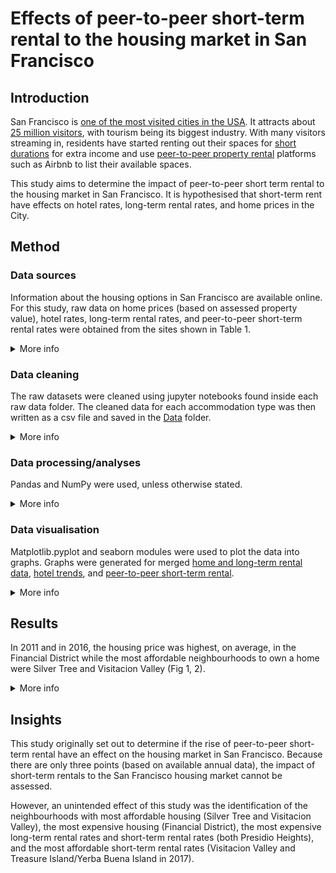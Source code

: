 # Effects of peer-to-peer short-term rental to the housing market in San Francisco
## Introduction
San Francisco is [one of the most visited cities in the USA](https://www.businessinsider.com/most-visited-us-cities-2017-12?r=UK&IR=T). It attracts about [25 million visitors](https://www.sftravel.com/article/san-francisco-travel-reports-record-breaking-year-tourism), with tourism being its biggest industry. With many visitors streaming in, residents have started renting out their spaces for [short durations](https://businessportal.sfgov.org/start/starter-kits/short-term-rental) for extra income and use [peer-to-peer property rental](https://en.wikipedia.org/wiki/Peer-to-peer_property_rental) platforms such as Airbnb to list their available spaces. 

This study aims to determine the impact of peer-to-peer short term rental to the housing market in San Francisco. It is hypothesised that short-term rent have effects on hotel rates, long-term rental rates, and home prices in the City. 

## Method
### Data sources
Information about the housing options in San Francisco are available online. For this study, raw data on home prices (based on assessed property value), hotel rates, long-term rental rates, and peer-to-peer short-term rental rates were obtained from the sites shown in Table 1.

<details><summary>More info</summary>
<p>
    
Table 1. Sources of raw data for accommodation costs in San Francisco

|Description|Website Source|Dates covered|Raw data folder|
|---|---|---|---|
|Hotel rates|[SF City Performance Scorecards](https://sfgov.org/scorecards/tourism)|Jul 2004–May 2018|[Hotel Data](https://github.com/rochiecuevas/shared_accommodations/tree/master/Hotel%20Data)|
|Long-term rental rates|[Zillow](https://www.zillow.com/san-francisco-ca/home-values/)|Nov 2010–Sep 2018|[Rent Data](https://github.com/rochiecuevas/shared_accommodations/tree/master/Rent%20Data)|
|Home prices|[Data SF](https://data.sfgov.org/Housing-and-Buildings/Assessor-Historical-Secured-Property-Tax-Rolls/wv5m-vpq2/data)|2007–2016|[Home Prices](https://github.com/rochiecuevas/shared_accommodations/tree/master/Home%20Prices)|
|Peer-to-peer short-term rental rates|[Inside Airbnb](http://insideairbnb.com/san-francisco/?neighbourhood=&filterEntireHomes=false&filterHighlyAvailable=false&filterRecentReviews=false&filterMultiListings=false)|May 2015–Dec 2017|[Airbnb Listings Data](https://github.com/rochiecuevas/shared_accommodations/tree/master/Airbnb%20Listings%20Data%20)|

</p>
</details>

### Data cleaning
The raw datasets were cleaned using jupyter notebooks found inside each raw data folder. The cleaned data for each accommodation type was then written as a csv file and saved in the [Data](https://github.com/rochiecuevas/shared_accommodations/tree/master/Data) folder.

<details><summary>More info</summary>
<p>
    
#### Hotel data
The [dataset](https://github.com/rochiecuevas/shared_accommodations/blob/master/Hotel%20Data/hotel_indicators.csv) contains average daily rates, occupancy rates, and revenue per available room. The [`hotel_rates.ipynb`](https://github.com/rochiecuevas/shared_accommodations/tree/master/Hotel%20Data) jupyter notebook was used to pre-process the data. Pre-processing involved changing the format of the date and the retention of two variables: "Average Daily Rate" and "Hotel Occupancy". Click [here](https://github.com/rochiecuevas/shared_accommodations/blob/master/Hotel%20Data/README.md) to see a detailed description of how the hotel indicators were pre-processed.

#### Peer-to-peer short-term rental data
The [dataset](https://github.com/rochiecuevas/shared_accommodations/tree/master/Airbnb%20Listings%20Data%20) is organised into 28 csv files. The data was cleaned and the relevant metrics were merged into one csv file using the [`Airbnb_listings.ipynb`](https://github.com/rochiecuevas/shared_accommodations/blob/master/Airbnb%20Listings%20Data%20/Airbnb_listings.ipynb) jupyter notebook. A detailed description can be found [here](https://github.com/rochiecuevas/shared_accommodations/blob/master/Airbnb%20Listings%20Data%20/README.md).

#### Long-term rental data
The [dataset](https://github.com/rochiecuevas/shared_accommodations/blob/master/Rent%20Data/rent_raw.csv) is composed of one csv file that contains monthly rental rates from November 2010 to September 2018. The [`Rent_Analysis.ipynb`](https://github.com/rochiecuevas/shared_accommodations/blob/master/Rent%20Data/Rent_Analysis.ipynb) jupyter notebook was used to clean the data as described [here](https://github.com/rochiecuevas/shared_accommodations/blob/master/Rent%20Data/README.md). 

#### Home prices data
The dataset is not uploaded because it exceeds the file size set by GitHub. It is, however, downloadable as a csv file from [DataSF](https://data.sfgov.org/Housing-and-Buildings/Assessor-Historical-Secured-Property-Tax-Rolls/wv5m-vpq2). "Assessed Land Value" was used as a proxy for home price. Only the columns of interest were included in a dataframe, using the [`DataHome.ipynb`](https://github.com/rochiecuevas/shared_accommodations/blob/master/Home%20Prices/DataHome.ipynb) jupyter notebook. The procedure for cleaning the dataset is detailed [here](https://github.com/rochiecuevas/shared_accommodations/blob/master/Home%20Prices/README.md).

</p>
</details>

### Data processing/analyses
Pandas and NumPy were used, unless otherwise stated.

<details><summary>More info</summary>
<p>
    
#### Hotel data
The processed hotel data was stored in [`hotel_dailyrates.csv`](https://github.com/rochiecuevas/shared_accommodations/blob/master/Data/hotel_dailyrates.csv). To find more insights from the data, it was important to convert the daily rate to monthly rate. Calculations were made more realistic by using hotel occupancy rates as a factor in correcting the monthly rates; without this correction factor, it is assumed that hotels are consistently 100% occupied. The code in `hotel_rate_analysis.ipynb` was used the calculations following these general steps:
1. Classify the months based on number of days.
2. Calculate the monthly rates by multiplying the "average daily rate" with the number of days (__Note:__ For February, further classify the entries to those in regular or in leap years).
3. Correct the monthly rates by multiplying these with the "hotel occupancy" rate.

To determine if there were trends across years, the yearly rates were calcuated by summing up the corrected monthly rates per year. Monthly rates and yearly rates were then saved into different csv files.

#### Peer-to-peer short-term rental data
Analysis was conducted using the [`AirbnbRateAnalysis.ipynb`](https://github.com/rochiecuevas/shared_accommodations/blob/master/AirbnbRateAnalysis.ipynb) jupyter notebook. The output file [`Airbnb_listings.csv`](https://github.com/rochiecuevas/shared_accommodations/tree/master/Airbnb%20Listings%20Data%20) was loaded as a dataframe. An extra data cleaning step was conducted prior to data analysis because the output file was saved with index not set to "False" (an extra column called "Unnamed:0" was added to the dataframe). This column was removed. And the dataframe was renamed.

```python
# Remove the Unnamed:0 column
airbnb_rate = airbnb_df.drop(['Unnamed: 0'], axis=1)

# Rename the dataframe 
data = airbnb_rate
```

The steps followed for data analysis followed were: 
1. Extract the year substring from the values in the "date" column.
2. Create separate dataframes for each year (e.g., "data_year_2015").
3. Calculate the annual average rent for each dataframe.
4. Calculate the number of listings per neighbourhood.
5. Merge the year dataframes based on "neighbourhood", and rename the columns according to year.
6. Add district information per neighbourhood.
7. Save the dataframe as `airbnbdataanalysis.csv`.

#### Long-term rental data
Data from [`rent_raw.csv`](https://github.com/rochiecuevas/shared_accommodations/blob/master/Rent%20Data/Rent_Analysis.ipynb) was loaded as the `rent_df` dataframe. Calculating the yearly rate for each neighbourhood was done as follows:
1. Create a user-defined function ("totals") that automatically calculates yearly totals per neighbourhood.
2. Create a list of years in two-digit combinations. 
3. Use a list comprehension that uses the "totals" function to calculate yearly totals.
4. Create the dataframe "year_rent_df" in which year and neighbourhoods are the column headers.
5. Calculate the mean of long-term rental for each year-neighbourhood pair.
6. Add geolocation data extracted from Google Maps Geocoding API.
7. Save the dataframe as a csv file, `yearly_rent.csv`.
.

#### Merged home price and rental data
Two csv files were merged ([`combine_updated.csv`](https://github.com/rochiecuevas/shared_accommodations/blob/master/Data/combine_updated.csv) and [`yearly_rent.csv`](https://github.com/rochiecuevas/shared_accommodations/blob/master/Data/yearly_rent.csv)) in an attempt to look at trends side-by-side for these two housing sectors. The description of the merging is found [here](https://github.com/rochiecuevas/shared_accommodations/blob/master/Merged/README.md).

</p>
</details>

### Data visualisation
Matplotlib.pyplot and seaborn modules were used to plot the data into graphs. Graphs were generated for merged [home and long-term rental data](https://github.com/rochiecuevas/shared_accommodations/tree/master/Rent%20and%20Housing%20Visualization), [hotel trends](https://github.com/rochiecuevas/shared_accommodations/blob/master/hotel_rate_visualisation.ipynb), and [peer-to-peer short-term rental](https://github.com/rochiecuevas/shared_accommodations/blob/master/AirbnbRateVisualisation.ipynb).

<details><summary>More info</summary>
<p>

Documentation of visualising __home prices and long-term rental rates__ are found [here](https://github.com/rochiecuevas/shared_accommodations/blob/master/Rent%20and%20Housing%20Visualization/README.md).

On the other hand, __hotel rate__ trends were visualised with bar graphs and with time series line plots. The seaborn plot style was used. Yearly, monthly, and quarterly average rates were plotted.

```python
# graphing style
plt.style.use("seaborn")
```

__*bar graphs*__ 
The dataframe generated from [`hotel_yrrate.csv`](https://github.com/rochiecuevas/shared_accommodations/blob/master/Data/hotel_yrrate.csv) was sorted by year.

```python
# Sort the dataframe by year
year_df.sort_values("Year", inplace = True)
year_df = year_df.reset_index(drop = True)
```

And incomplete years were taken out of the dataframe.

```python
# Create a subset of complete years (incomplete: 2004 and 2018)
inc = [2004, 2018]

year_subdf = year_df[~year_df["Year"].isin(inc)]
```

The clean data was then plotted into a bar graph.

```python
# Create a bar graph to show trends in hotel yearly rates
plt.bar("Year", "Yearly Rate", data = year_subdf)
plt.xlabel("Year")
plt.ylabel("Annual Hotel Rate (USD)")
plt.ylim(0, max(year_subdf["Yearly Rate"] + 20000))
```

The output image was saved in the [Images](https://github.com/rochiecuevas/shared_accommodations/tree/master/Images) folder.

```python
# Save figure
plt.savefig("Images/hotel_yr_rates.svg")
plt.show()
```

__*difference plots*__
The plotting procedure was adapted from [Pymaceuticals](https://github.com/rochiecuevas/Pymaceuticals/blob/master/pymaceuticals_starter.ipynb)

__*line graphs*__
The data in [`hotel_monthlyrate.csv`](https://github.com/rochiecuevas/shared_accommodations/blob/master/Data/hotel_monthlyrate.csv) was loaded as a dataframe and then sorted by date.

```python
# Sort values by date
mon_rate_df.sort_values("Date", inplace = True)
mon_rate_df = mon_rate_df.reset_index(drop = True)
```

Because years 2004 and 2018 had incomplete data (less than 12 months), data from these years were excluded from the graphs.

```python
# Exclude data from 2004 and 2018
inc_str = [str(year) for year in inc] # pass the years as string (because the date is in string form)

mon_rate_df = mon_rate_df.loc[~mon_rate_df["Date"].str.contains("|".join(inc_str))] # get the data from 2005–2017
```

The "Date" and "Corrected Monthly Rate" columns were placed into a new dataframe. Because "Date" values were strings, these were converted into datetime and then into period (i.e., the date corresponded to a time interval rather than to an actual date) formats.

```python
# Data is in monthly periods so set period to monthly
# Resource: http://earthpy.org/time_series_analysis_with_pandas_part_2.html

mon_rate_df2["Corrected Monthly Rate"].index = pd.to_datetime(mon_rate_df2["Corrected Monthly Rate"].index)
    # string converted to datetime format
    
mon_rate_df2.index = mon_rate_df2["Corrected Monthly Rate"].to_period(freq = "M").index 
    # convert time stamps to time periods
```

Monthly trends were then plotted using the pandas.DataFrame.plot function and saved as an .svg file.

```python
# Plot time series for corrected monthly rate
time_series01 = mon_rate_df2.plot.line(figsize = (8,5), legend = False)
time_series01.set_ylabel("Corrected Monthly Rate (USD)")

# Save image
plt.savefig("Images/hotel_timeseries01.svg")
```

The monthly data could be aggregated into quarters as well, and their means obtained.

```python
# Get quarterly data
# start the quarter from November so that the data from Q1-Q3 of 2015 are included

q_mean = mon_rate_df2.resample("Q-NOV").mean() 
```

The quarterly data was plotted and saved as an svg file.

```python
# Plot data by quarter
time_series02 = q_mean[q_mean.index.quarter == 1].plot(figsize = (8,5), legend = False)
time_series02.set_ylabel("Quarterly Means (USD)")

# Save image
plt.savefig("Images/hotel_timeseries02.svg")
```

Visualisation of __peer-to-peer short-term rental rates__ involved loading the [`airbnbdataanalysis.csv`](https://github.com/rochiecuevas/shared_accommodations/blob/master/Data/airbnbdataanalysis.csv) into a dataframe and using the pandas.DataFrame.plot function to generate a plot containing subplots for each year.

```python
# Plot data for 2015–2017 in subplots
ax = df.plot.bar(x = "neighbourhood", subplots = True,
                 figsize = (8,15), title = ["", "", ""])
ax[0].set_ylabel("Average Annual Rate (USD)")
ax[1].set_ylabel("Average Annual Rate (USD)")
ax[2].set_ylabel("Average Annual Rate (USD)")

ax[0].set_ylim(0, 220000)
ax[1].set_ylim(0, 220000)
ax[2].set_ylim(0, 220000)


# Save file as svg
plt.tight_layout()
plt.savefig("../Images/Airbnb_annual_avg.svg")
plt.savefig("../Images/Airbnb_annual_avg.png")
```

Since district infomation was available, it was possible to group the data by district and get the mean rates.

```python
# Group the data by neighbourhood
df2 = round(df.groupby("District").mean(),2)
```

The average rates for each year were be plotted in a bar chart by district, and then saved.

```python
# Plot annual average rate of Airbnb
ax2 = df2.plot.bar(figsize = (8, 8))
ax2.set_ylabel("Average Annual Rate (USD)")

# Save file as svg
plt.tight_layout()
plt.savefig("../Images/Airbnb_annual_avg2.svg")
plt.savefig("../Images/Airbnb_annual_avg2.png")
```

</p>
</details>

## Results
In 2011 and in 2016, the housing price was highest, on average, in the Financial District while the most affordable neighbourhoods to own a home were Silver Tree and Visitacion Valley (Fig 1, 2). 

<details><summary>More info</summary>
<p>

The skyrocketing price of owning a home in the Financial District can probably be attributed to the low supply of homes and a high demand, particularly with the tech boom in the area. On the other hand, Visitacion Valley features [more affordable housing options](http://sf-planning.org/sites/default/files/FileCenter/Documents/3635-chapter_6-5.pdf), but limited access to commercial and retail establishments. [Silver Terrace](https://zephyrre.com/communities/silver-terrace/) does not have large commercial establishments either.

![alt text](https://github.com/rochiecuevas/shared_accommodations/blob/master/Images/Assessed%20Land%20Value%20(per%20Neigborhood)%20for%202011.svg?sanitize=True)<br>
*Fig 1. Home Prices (USD) in San Francisco neighbourhoods in 2011* 

![alt text](https://github.com/rochiecuevas/shared_accommodations/blob/master/Images/Assessed%20Land%20Value%20(per%20Neigborhood)%20for%202016.svg)<br>
*Fig 2. Home Prices (USD) in San Francisco neighbourhoods in 2016* 

It is notable that long-term rental rates in the Financial District were not as different as the other neighbourhoods. Three neighbourhoods popped out having higher long-term rental rates in 2011 and in 2016 (Fig 3, 4): Presidio Heights, Sea Cliff, and St. Francis Wood. Sea Cliff and St. Francis Wood are classified as ["residence parks"](https://en.wikipedia.org/wiki/San_Francisco_Residence_Parks). [Presidio Heights](https://www.compass.com/neighborhood-guides/sf/presidio-heights/) took the top spot for rental rates; these could be attributed to its proximity to nature despite its closeness to the hustle and bustle of the City.

![alt text](https://github.com/rochiecuevas/shared_accommodations/blob/master/Images/Yearly%20Rent%20Price%20(per%20Neigborhood)%20for%202011.svg?sanitize=True)<br>
*Fig 3. Annual Rent Prices (USD) in San Francisco in 2011*

![alt text](https://github.com/rochiecuevas/shared_accommodations/blob/master/Images/Yearly%20Rent%20Price%20(per%20Neigborhood)%20for%202016.svg?sanitize=True)<br>
*Fig 4. Annual Rent Prices (USD) in San Francisco in 2016*

The heatmaps (Fig 5) show the most expensive places (red) to live, providing some geographic context to Fig 1–4.

|Home price|Long-term rent|
|---|---|
|![alt text](https://github.com/rochiecuevas/shared_accommodations/blob/master/Images/house.png)|![alt text](https://github.com/rochiecuevas/shared_accommodations/blob/master/Images/rent.png)|

*Fig 5. Comparison of Geographic Distribution of Home Prices and Long-Term Rental Rates*

The trends in price of accommodations increased from 2011 to 2016 (Fig 6). However, the rates of increases are different. The home price increases were more gradual than that for long-term rental rate. From 2012 to 2015, the increase in long-term rental rates was steep; but the increases seemed to slow down in 2015–2016.

|Home price|Long-term rent|
|---|---|
|![alt text](https://github.com/rochiecuevas/shared_accommodations/blob/master/Images/Yearly%20Land%20Value%20Change.svg?sanitize=True)|![alt text](https://github.com/rochiecuevas/shared_accommodations/blob/master/Images/Yearly%20Rent%20Price%20Change.svg?sanitize=True)|

*Fig 6. Annual Home Prices and Rent Rates (USD) in San Francisco from 2011 to 2016*

Hotel rates also went up between 2005 and 2017 (Fig 7). There was a drop in hotel rates between 2008 and 2009, but this can probably be attributed to the Recession during that time. Since 2009, however, the hotel rates grew at a rate faster then in 2005–2008. In 2015–2017, the data suggests that the increase in hotel rates is slowing down. 

![alt text](https://github.com/rochiecuevas/shared_accommodations/blob/master/Images/hotel_timeseries01.svg?sanitize=True)<br>
*Fig 7. Monthly Hotel Rates from 2005 to 2017*

The slowing growth trend for both hotel and long-term rental rates *might* be an effect of the entry of peer-to-peer short-term rental options. The short-term rental rates (Fig 8) appeared to by highest in Presidio and Presidio Heights, mimicking patterns of long-term rental rates. The rates were lowest in Crocker Amazon in 2015 and 2016; but by 2017, the rates there have overtaken those of Excelsior, Treasure Island/Yerba Buena Island, and Visitacion Valley. [Crocker Amazon](https://en.wikipedia.org/wiki/Crocker-Amazon,_San_Francisco) and [Excelsior](https://en.wikipedia.org/wiki/Excelsior_District,_San_Francisco) are described as ethnically diverse residential areas, with single-family homes. [Treasure Island/Yerba Buena Island](https://sftreasureisland.org/living-treasure-island), on the other hand, feature only rental housing. In 2018, all short-term rental listings for Treasure Island have been [wiped out](https://www.sfchronicle.com/business/article/SF-short-term-rentals-transformed-as-Airbnb-12617798.php) out because the agency handling rentals does not allow vacation rentals.

![alt text](https://github.com/rochiecuevas/shared_accommodations/blob/master/Images/Airbnb_annual_avg.svg?sanitize=True)<br>
*Fig 8. Peer-to-Peer Short-Term Rental Rates (USD) in San Francisco Neighbourhoods*

In terms of districts, Western Addition and Outside Lands experienced a continuous increase in short-term rental rates. In contrast, there was a price decrease from 2016 to 2017 in Downtown, in North of Downtown, and in Southern districts.

![Alt text](https://github.com/rochiecuevas/shared_accommodations/blob/master/Images/Airbnb_annual_avg2.svg?sanitize=True)<br>
*Fig 9. Comparison of Peer-to-Peer Short-Term Rental Rates (USD) in San Francisco Districts*

The number of listings of peer-to-peer short-term rental clearly increased from 2015 to 2017 (Fig 10). In 2015 and 2016, Outside Lands had the fewest listings for peer-to-peer short-term property rental. By 2017, however, the district already had the same number of listings as North of Downtown. On the other hand, Western Addition had the most number of listings for the three years. It is interesting to note that the number of listings for short-term rental did not increase between 2016 and 2017 in the North of Downtown.

![Alt text](https://github.com/rochiecuevas/shared_accommodations/blob/master/Images/Airbnb_district_listings.svg?sanitize=True)<br>
*Fig 10. Comparison of the Number of Peer-to-Peer Short-Term Rental Listings in San Francisco Districts*

Zooming into the neighbourhood level (Fig 11), it is clear that Mission, South of Market, and Western Addition had the most number of listings for peer-to-peer short-term rental units across the three years. On the other hand, Presidio and Treasure Island had fewest listings.

![alt text](https://github.com/rochiecuevas/shared_accommodations/blob/master/Images/Airbnb_neighbourhood_listings.svg?sanitize=True)<br>
*Fig 11. Comparison of the Number of Peer-to-Peer Short-Term Rental Listings in San Francisco Neighbourhoods*

Heatmaps (Fig 12) show the progression in the number of short-term rental listings and rates. 

|year|short-term rental rates|number of short-term listings|
|---|---|---|
|2015|![alt text](https://github.com/rochiecuevas/shared_accommodations/blob/master/Images/STR_rates_2015.png)|![alt text](https://github.com/rochiecuevas/shared_accommodations/blob/master/Images/STR_listings_2015.png)|
|2016|![alt text](https://github.com/rochiecuevas/shared_accommodations/blob/master/Images/STR_rates_2016.png)|![alt text](https://github.com/rochiecuevas/shared_accommodations/blob/master/Images/STR_listings_2016.png)|
|2017|![alt text](https://github.com/rochiecuevas/shared_accommodations/blob/master/Images/STR_rates_2017.png)|![alt text](https://github.com/rochiecuevas/shared_accommodations/blob/master/Images/STR_listings_2017.png)|

*Fig 12. Geographical distribution of short-term rental rates and listings*

At this point, it is premature to conduct direct comparisons across years between short-term rental rates and long-term rents or home prices (i.e., there are only three data points for short-term rental). 

</p>
</details>

## Insights
This study originally set out to determine if the rise of peer-to-peer short-term rental have an effect on the housing market in San Francisco. Because there are only three points (based on available annual data), the impact of short-term rentals to the San Francisco housing market cannot be assessed. 

However, an unintended effect of this study was the identification of the neighbourhoods with most affordable housing (Silver Tree and Visitacion Valley), the most expensive housing (Financial District), the most expensive long-term rental rates  and short-term rental rates (both Presidio Heights), and the most affordable short-term rental rates (Visitacion Valley and Treasure Island/Yerba Buena Island in 2017).